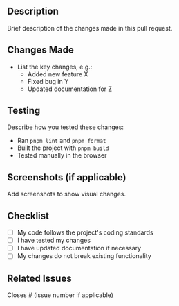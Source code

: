 ## Description
Brief description of the changes made in this pull request.

## Changes Made
- List the key changes, e.g.:
  - Added new feature X
  - Fixed bug in Y
  - Updated documentation for Z

## Testing
Describe how you tested these changes:
- Ran `pnpm lint` and `pnpm format`
- Built the project with `pnpm build`
- Tested manually in the browser

## Screenshots (if applicable)
Add screenshots to show visual changes.

## Checklist
- [ ] My code follows the project's coding standards
- [ ] I have tested my changes
- [ ] I have updated documentation if necessary
- [ ] My changes do not break existing functionality

## Related Issues
Closes # (issue number if applicable)